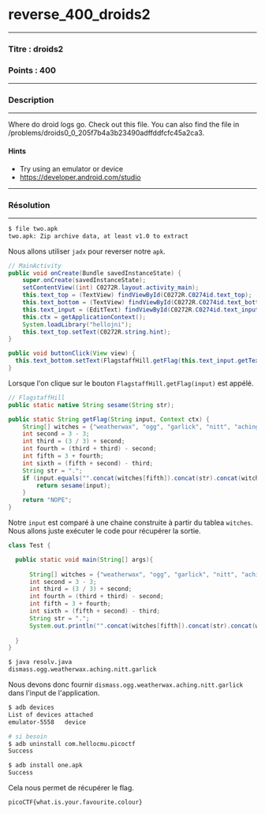 # reverse_400_droids2

------

### Titre : droids2

### Points : 400

------

### Description

------

Where do droid logs go. Check out this file. You can also find the file in /problems/droids0_0_205f7b4a3b23490adffddfcfc45a2ca3.

#### Hints

* Try using an emulator or device
* https://developer.android.com/studio

------

### Résolution

---

```bash
$ file two.apk 
two.apk: Zip archive data, at least v1.0 to extract
```

Nous allons utiliser `jadx` pour reverser notre `apk`.

```java
// MainActivity
public void onCreate(Bundle savedInstanceState) {
    super.onCreate(savedInstanceState);
    setContentView((int) C0272R.layout.activity_main);
    this.text_top = (TextView) findViewById(C0272R.C0274id.text_top);
    this.text_bottom = (TextView) findViewById(C0272R.C0274id.text_bottom);
    this.text_input = (EditText) findViewById(C0272R.C0274id.text_input);
    this.ctx = getApplicationContext();
    System.loadLibrary("hellojni");
    this.text_top.setText(C0272R.string.hint);
}

public void buttonClick(View view) {
  this.text_bottom.setText(FlagstaffHill.getFlag(this.text_input.getText().toString(), this.ctx));
}
```

Lorsque l'on clique sur le bouton `FlagstaffHill.getFlag(input)` est appélé.

```java
// FlagstaffHill
public static native String sesame(String str);

public static String getFlag(String input, Context ctx) {
    String[] witches = {"weatherwax", "ogg", "garlick", "nitt", "aching", "dismass"};
    int second = 3 - 3;
    int third = (3 / 3) + second;
    int fourth = (third + third) - second;
    int fifth = 3 + fourth;
    int sixth = (fifth + second) - third;
    String str = ".";
    if (input.equals("".concat(witches[fifth]).concat(str).concat(witches[third]).concat(str).concat(witches[second]).concat(str).concat(witches[sixth]).concat(str).concat(witches[3]).concat(str).concat(witches[fourth]))) {
        return sesame(input);
	}
    return "NOPE";
}
```

Notre `input` est comparé à une chaine construite à partir du tablea `witches`. Nous allons juste exécuter le code pour récupérer la sortie.

```java
class Test {

  public static void main(String[] args){
      
      String[] witches = {"weatherwax", "ogg", "garlick", "nitt", "aching", "dismass"};
      int second = 3 - 3;
      int third = (3 / 3) + second;
      int fourth = (third + third) - second;
      int fifth = 3 + fourth;
      int sixth = (fifth + second) - third;
      String str = ".";
      System.out.println("".concat(witches[fifth]).concat(str).concat(witches[third]).concat(str).concat(witches[second]).concat(str).concat(witches[sixth]).concat(str).concat(witches[3]).concat(str).concat(witches[fourth]));
        
  }
}
```

```bash
$ java resolv.java
dismass.ogg.weatherwax.aching.nitt.garlick
```

Nous devons donc fournir `dismass.ogg.weatherwax.aching.nitt.garlick` dans l'input de l'application.

```bash
$ adb devices
List of devices attached
emulator-5558   device

# si besoin
$ adb uninstall com.hellocmu.picoctf 
Success
```

```bash
$ adb install one.apk 
Success
```

Cela nous permet de récupérer le flag.

`picoCTF{what.is.your.favourite.colour}`